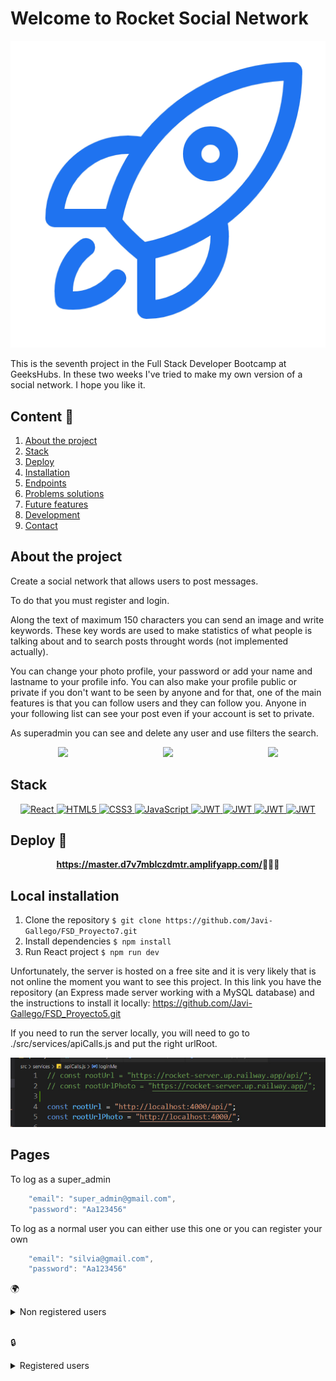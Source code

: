 # Welcome to Rocket Social Network


<img src="./public/favicon.png"/>


This is the seventh project in the Full Stack Developer Bootcamp at GeeksHubs. In these two weeks I've tried to make my own version of a social network. I hope you like it.

  ## Content 📝
  <ol>
    <li><a href="#about-the-project">About the project</a></li>
    <li><a href="#stack">Stack</a></li>
    <li><a href="#deploy-🚀">Deploy</a></li>
    <li><a href="#local-installation">Installation</a></li>
    <li><a href="#endpoints">Endpoints</a></li>
    <li><a href="#problems-solutions">Problems solutions</a></li>
    <li><a href="#future-features">Future features</a></li>
    <li><a href="#development">Development</a></li>
    <li><a href="#contact">Contact</a></li>
  </ol>

## About the project

Create a social network that allows users to post messages.

To do that you must register and login.

Along the text of maximum 150 characters you can send an image and write keywords. These key words are used to make statistics of what people is talking about and to search posts throught words (not implemented actually).

You can change your photo profile, your password or add your name and lastname to your profile info. You can also make your profile public or private if you don't want to be seen by anyone and for that, one of the main features is that you can follow users and they can follow you. Anyone in your following list can see your post even if your account is set to private.

As superadmin you can see and delete any user and use filters the search.
<div style="display: flex; justify-content: space-around;">
<center><img src="./public/mobile.gif"/></center>
<center><img src="./public/mobile (1).gif"/></center>
<center><img src="./public/mobile (2).gif"/></center>
</div>

## Stack

<div align="center">
<a href="">
    <img src="https://img.shields.io/badge/React-000000?style=for-the-badge&logo=react&logoColor=White" alt="React" />
</a>
<a href="">
    <img src="https://img.shields.io/badge/html5-%23E34F26.svg?style=for-the-badge&logo=html5&logoColor=white" alt="HTML5" />
</a>
<a href="">
    <img src="https://img.shields.io/badge/css3-%231572B6.svg?style=for-the-badge&logo=css3&logoColor=white" alt="CSS3" />
</a>
<a href="https://developer.mozilla.org/es/docs/Web/JavaScript">
    <img src= "https://img.shields.io/badge/javascript-%23323330.svg?style=for-the-badge&logo=javascript&logoColor=%23F7DF1E" alt="JavaScript"/>
</a>
<a href="">
    <img src="https://img.shields.io/badge/redux-%23593d88.svg?style=for-the-badge&logo=redux&logoColor=white" alt="JWT" />
</a>
<a href="">
    <img src="https://img.shields.io/badge/MongoDB-%234ea94b.svg?style=for-the-badge&logo=mongodb&logoColor=white" alt="JWT" />
</a>
<a href="">
    <img src="https://img.shields.io/badge/photoshop-%2331A8FF.svg?style=for-the-badge&logo=adobe%20photoshop&logoColor=white" alt="JWT" />
</a>
<a href="">
    <img src="https://img.shields.io/badge/JWT-287606?style=for-the-badge&logo=jsonwebtokens&logoColor=white" alt="JWT" />
</a>
 </div>

## Deploy 🚀
<div align="center">
    <a href="https://master.d7v7mblczdmtr.amplifyapp.com/"><strong>https://master.d7v7mblczdmtr.amplifyapp.com/</strong></a>🚀🚀🚀
</div>


## Local installation

1. Clone the repository
` $ git clone https://github.com/Javi-Gallego/FSD_Proyecto7.git `
2. Install dependencies
` $ npm install `
3. Run React project
` $ npm run dev `

Unfortunately, the server is hosted on a free site and it is very likely that is not online the moment you want to see this project. In this link you have the repository (an Express made server working with a MySQL database) and the instructions to install it locally:
https://github.com/Javi-Gallego/FSD_Proyecto5.git

If you need to run the server locally, you will need to go to ./src/services/apiCalls.js and put the right urlRoot.
<center><img src="./public/rooturl.jpg"></center>

## Pages

To log as a super_admin 
``` js
    "email": "super_admin@gmail.com",
    "password": "Aa123456"
```
To log as a normal user you can either use this one or you can register your own
``` js
    "email": "silvia@gmail.com",
    "password": "Aa123456"
```

:earth_africa: 
<details>
<summary>Non registered users </summary>

- REGISTER :earth_africa:

<center><img src="./public/register.jpg"></center>

As you are writing in the inputs you can see if the field has an error and is not valid

- LOGIN :earth_africa:

<center><img src="./public/login.jpg"></center> 


To log as a super_admin 
``` js
    "email": "super_admin@gmail.com",
    "password": "Aa123456"
```
To log as a normal user (or you can register your own)
``` js
    "email": "silvia@gmail.com",
    "password": "Aa123456"
```
</details>
</br>

:lock:
<details>
<summary>Registered users</summary>

- HEADER 

<center><img src="./public/navbar.jpg"></center> 

Detail of de header when a user is logged. There are three sections.

In the left we can go to "profile", "my posts", "following" and "search". In your profile you can change your first and last name, your photo, your password and you can 

- PROFILE

<center><img src="./public/profile.jpg"></center> 

A detailed view of the user data. You can update some of the fields.

If you want to change password you will be switched to another page.

If you make your profile private your post will not be seen by anyone outside your following list

If you deactivate your account, you no longer will be able to log in. Your profile and posts will not be reachable.

<center><img src="./public/changepassword.jpg"></center>

- LAUNCHER

<center><img src="./public/launcher.jpg"></center>

A rocket can not be put in motion without a "Launcher". In the Launcher you will have three sections: Timeline, +Rated, +Trendy (+Trendy is not implemented as for now)
Timeline are the post of those who are in my "following" list 
+Rated is a list of the 10 most liked posts
+Trendy will be a list of the words most used to describe our posts and a way to see what topics are important for the users.

- WRITE POST

<center><img src="./public/writepost.jpg"></center>

You can upload a photo clicking on the image and write a text of maximum 150 words. In the last input you can write words separated by a space (with this keywords the +Trend will be created)

:angel:
<details>
<summary>Super admin</summary>

- USERS 

In this page you can search for any user in the database and apply three optional filters: name, email and role
The search will retrieve all users than matches the filter partially, if you search por the name "er" and you have an user with the name "Javier" that user will be shown

<center><img src="./public/searchuser.jpg"></center>

You can choose how many results will be shown in each page and navigate through the different pages

<center><img src="./public/searchuser2.jpg"></center>

If you click in any user you will see a detailed view and you can delete the user from the database (only deactivate users can be deleted). Change role is not implemented.
</details>

## Problems solutions
The project with the most problems. Problably because social network's are something we know well and a lot of ideas came up, unfortunately, when I was making the backend I didn't take this things in consideration because I had never make any front end project. It was a challenge and I did as much as I could in the thight scheduled until the deadline. It was satisfying researching to find ways to upload images, to use CSS variables for the first time to make custom themes, using Redux for the first time... 

## Future features
[ ] super_admin can change roles or update fields of the users profile
[ ] CRUD for posts as super admin
[ ] Better experience seeing posts. Only can see comments of the posts in your own posts.
[ ] Implement "Trends". Already made the back endpoint but not time to implement. A list of the most used keywords.
[ ] Fix some issues with links or updates when following an user.
[ ] Receive a notification each time a user follows/unfollows you.
[ ] Direct messages between users.
[ ] Admin views only can be managed with a big screen. The project was meant to be used in a mobile device if your an user and with a PC, laptop if you are an admin. I would like to make a more enjoyable experience even in a mobile phone if you are an admin.

## Development:

``` js
 const developer = "Javier Gallego";

 console.log("Desarrollado por: " + developer);
```  

## Contact
<div align="center">
<a href = "mailto:galgar@gmail.com"><img src="https://img.shields.io/badge/Gmail-C6362C?style=for-the-badge&logo=gmail&logoColor=white" target="_blank"></a>
<a href="https://www.linkedin.com/in/javier-gallego-dev"><img src="https://img.shields.io/badge/-LinkedIn-%230077B5?style=for-the-badge&logo=linkedin&logoColor=white"></a>
<a href="https://github.com/Javi-Gallego"><img src="https://img.shields.io/badge/github-24292F?style=for-the-badge&logo=github&logoColor=white" target="_blank"></a>
</div>